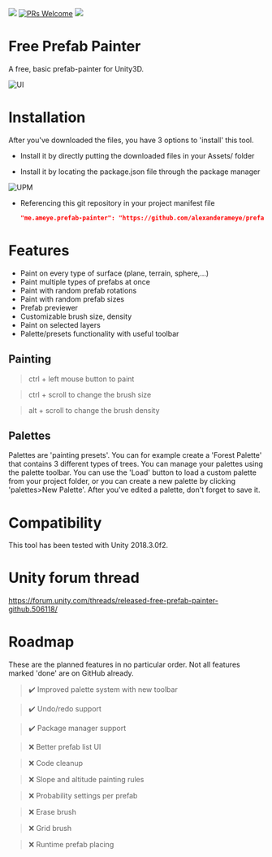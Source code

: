 
![](https://img.shields.io/badge/unity-2018.1%2B-blue.svg)
[![PRs Welcome](https://img.shields.io/badge/PRs-welcome-blue.svg)](http://makeapullrequest.com)
[![](https://img.shields.io/twitter/follow/alexanderameye.svg?label=Follow&style=social)](https://twitter.com/intent/follow?screen_name=alexanderameye)

# Free Prefab Painter
A free, basic prefab-painter for Unity3D.

![UI](https://i.imgur.com/J9CQ67F.png)

# Installation
After you've downloaded the files, you have 3 options to 'install' this tool.

* Install it by directly putting the downloaded files in your Assets/ folder

* Install it by locating the package.json file through the package manager

![UPM](https://i.imgur.com/y09xzYA.png)

* Referencing this git repository in your project manifest file

  ```json
  "me.ameye.prefab-painter": "https://github.com/alexanderameye/prefab-painter.git"
  ```

# Features
- Paint on every type of surface (plane, terrain, sphere,...)
- Paint multiple types of prefabs at once
- Paint with random prefab rotations
- Paint with random prefab sizes
- Prefab previewer
- Customizable brush size, density
- Paint on selected layers
- Palette/presets functionality with useful toolbar

## Painting

> ctrl + left mouse button to paint

> ctrl + scroll to change the brush size

> alt + scroll to change the brush density

## Palettes
Palettes are 'painting presets'. You can for example create a 'Forest Palette' that contains 3 different types of trees.
You can manage your palettes using the palette toolbar. You can use the 'Load' button to load a custom palette from your project folder, or you can create a new palette by clicking 'palettes>New Palette'. After you've edited a palette, don't forget to save it.

# Compatibility
This tool has been tested with Unity 2018.3.0f2.

# Unity forum thread
https://forum.unity.com/threads/released-free-prefab-painter-github.506118/

# Roadmap
These are the planned features in no particular order. Not all features marked 'done' are on GitHub already.

> :heavy_check_mark: Improved palette system with new toolbar

> :heavy_check_mark: Undo/redo support

> :heavy_check_mark: Package manager support

> :x: Better prefab list UI

> :x: Code cleanup

> :x: Slope and altitude painting rules

> :x: Probability settings per prefab

> :x: Erase brush

> :x: Grid brush

> :x: Runtime prefab placing
